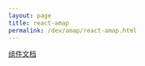 ```yaml
---
layout: page
title: react-amap
permalink: /dev/amap/react-amap.html
---
```


[组件文档](https://elemefe.github.io/react-amap/components/about)
